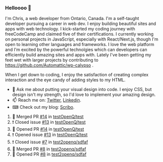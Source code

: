 ### Helloooo 👋

I'm Chris, a web developer from Ontario, Canada. I'm a self-taught developer pursuing a career in web dev. I enjoy building beautiful sites and apps with web technology.
I kick-started my coding journey with freeCodeCamp and claimed five of their certifications.  I currently working on personal projects in JavaScript, especially with React/Next.js, though I'm open to learning other languages and frameworks. I love the web platform and I'm excited by the powerful technolgies which can developers can efficiently build amazing sites and apps with. Lately I've been getting my feet wet with larger projects by contributing to https://github.com/Automattic/wp-calypso .

When I get down to coding, I enjoy the satisfaction of creating complex interaction and the eye candy of adding styles to my HTML. 

- 💬 Ask me about putting your visual design into code. I enjoy CSS, but design isn't my strength, so I'd love to implement your amazing design.
- 📫 Reach me on: [Twitter](https://twitter.com/Christo28120856), [Linkedin](https://www.linkedin.com/in/christopher-stevers-07b9a5204/).
- ⌨ Check out my blog: [Scribo](https://christopherstevers.cf).
<!--
**Christopher-Stevers/Christopher-Stevers** is a ✨ _special_ ✨ repository because its `README.md` (this file) appears on your GitHub profile.

Here are some ideas to get you started:

- 🔭 I’m currently working on ...
- 🌱 I’m currently learning ...
- 👯 I’m looking to collaborate on ...
- 🤔 I’m looking for help with ...
- 😄 Pronouns: ...
- ⚡ Fun fact: ...
-->

<!--START_SECTION:activity-->
1. 🎉 Merged PR [#14](https://github.com/testOpenQ/test/pull/14) in [testOpenQ/test](https://github.com/testOpenQ/test)
2. ❗️ Closed issue [#13](https://github.com/testOpenQ/test/issues/13) in [testOpenQ/test](https://github.com/testOpenQ/test)
3. 💪 Opened PR [#14](https://github.com/testOpenQ/test/pull/14) in [testOpenQ/test](https://github.com/testOpenQ/test)
4. ❗️ Opened issue [#13](https://github.com/testOpenQ/test/issues/13) in [testOpenQ/test](https://github.com/testOpenQ/test)
5. ❗️ Closed issue [#7](https://github.com/test2openq/sdfaf/issues/7) in [test2openq/sdfaf](https://github.com/test2openq/sdfaf)
6. 🎉 Merged PR [#8](https://github.com/test2openq/sdfaf/pull/8) in [test2openq/sdfaf](https://github.com/test2openq/sdfaf)
7. 💪 Opened PR [#8](https://github.com/test2openq/sdfaf/pull/8) in [test2openq/sdfaf](https://github.com/test2openq/sdfaf)
<!--END_SECTION:activity-->
